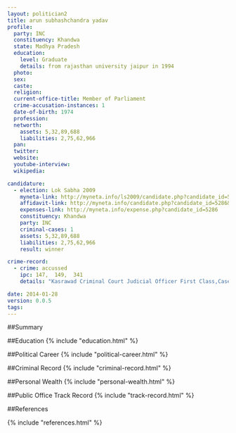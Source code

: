 ```yaml
---
layout: politician2
title: arun subhashchandra yadav
profile: 
  party: INC
  constituency: Khandwa
  state: Madhya Pradesh
  education: 
    level: Graduate
    details: from rajasthan university jaipur in 1994
  photo: 
  sex: 
  caste: 
  religion: 
  current-office-title: Member of Parliament
  crime-accusation-instances: 1
  date-of-birth: 1974
  profession: 
  networth: 
    assets: 5,32,89,688
    liabilities: 2,75,62,966
  pan: 
  twitter: 
  website: 
  youtube-interview: 
  wikipedia: 

candidature: 
  - election: Lok Sabha 2009
    myneta-link: http://myneta.info/ls2009/candidate.php?candidate_id=5286
    affidavit-link: http://myneta.info/candidate.php?candidate_id=5286&scan=original
    expenses-link: http://myneta.info/expense.php?candidate_id=5286
    constituency: Khandwa 
    party: INC
    criminal-cases: 1
    assets: 5,32,89,688
    liabilities: 2,75,62,966
    result: winner 

crime-record: 
  - crime: accussed
    ipc: 147,  149,  341
    details: "Kasrawad Criminal Court Judicial Officer First Class,Case No.86/07,Date-10.07.06" 

date: 2014-01-28
version: 0.0.5
tags: 
---
```

##Summary


##Education
{% include "education.html" %}


##Political Career
{% include "political-career.html" %}


##Criminal Record
{% include "criminal-record.html" %}


##Personal Wealth
{% include "personal-wealth.html" %}


##Public Office Track Record
{% include "track-record.html" %}


##References


{% include "references.html" %}